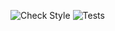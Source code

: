 ![Check Style](https://github.com/oberoiUP/APISample/actions/workflows/checkstyle.yaml/badge.svg)
![Tests](https://github.com/oberoiUP/APISample/actions/workflows/test_weatherAPI.yaml/badge.svg)

